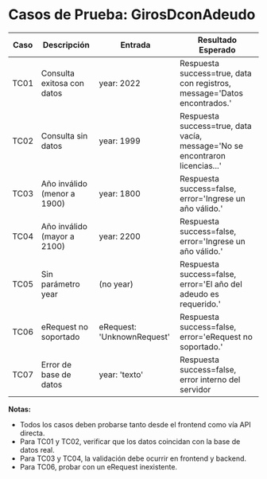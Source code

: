 # Casos de Prueba: GirosDconAdeudo

| Caso | Descripción | Entrada | Resultado Esperado |
|------|-------------|---------|--------------------|
| TC01 | Consulta exitosa con datos | year: 2022 | Respuesta success=true, data con registros, message='Datos encontrados.' |
| TC02 | Consulta sin datos | year: 1999 | Respuesta success=true, data vacía, message='No se encontraron licencias...' |
| TC03 | Año inválido (menor a 1900) | year: 1800 | Respuesta success=false, error='Ingrese un año válido.' |
| TC04 | Año inválido (mayor a 2100) | year: 2200 | Respuesta success=false, error='Ingrese un año válido.' |
| TC05 | Sin parámetro year | (no year) | Respuesta success=false, error='El año del adeudo es requerido.' |
| TC06 | eRequest no soportado | eRequest: 'UnknownRequest' | Respuesta success=false, error='eRequest no soportado.' |
| TC07 | Error de base de datos | year: 'texto' | Respuesta success=false, error interno del servidor |

**Notas:**
- Todos los casos deben probarse tanto desde el frontend como vía API directa.
- Para TC01 y TC02, verificar que los datos coincidan con la base de datos real.
- Para TC03 y TC04, la validación debe ocurrir en frontend y backend.
- Para TC06, probar con un eRequest inexistente.

